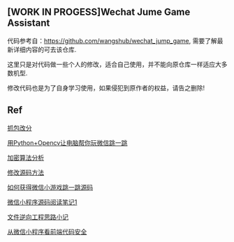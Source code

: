 ## [WORK IN PROGESS]Wechat Jume Game Assistant

代码参考自：https://github.com/wangshub/wechat_jump_game, 需要了解最新详细内容的可去该仓库.

这里只是对代码做一些个人的修改，适合自己使用，并不能向原仓库一样适应大多数机型.

修改代码也是为了自身学习使用，如果侵犯到原作者的权益，请告之删除!


## Ref

[抓包改分](https://zhuanlan.zhihu.com/p/32473340)

[用Python+Opencv让电脑帮你玩微信跳一跳](https://zhuanlan.zhihu.com/p/32502071?utm_source=wechat_session&utm_medium=social)

[加密算法分析](https://zhuanlan.zhihu.com/p/32594563)

[修改源码方法](https://bbs.pediy.com/thread-223677.html)

[如何获得微信小游戏跳一跳源码](https://www.v2ex.com/t/419352?p=1)

[微信小程序源码阅读笔记1](http://lrdcq.com/me/read.php/66.htm)

[文件逆向工程思路小记](http://lrdcq.com/me/read.php/67.htm)

[从微信小程序看前端代码安全](https://share.whuboy.com/weapp.html)
